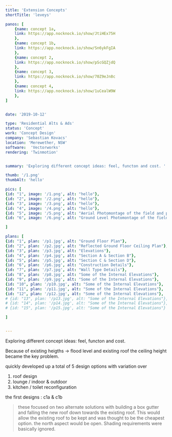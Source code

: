 ```yaml
---
title: 'Extension Concepts'
shortTitle: 'leveys'

panos: [
    {name: concept 1a,
    link: https://app.nocknock.io/show/JtiHEx75H
    },
    {name: concept 1b,
    link: https://app.nocknock.io/show/Sn6ykFgIA
    },
    {name: concept 2,
    link: https://app.nocknock.io/show/pScGQZjdQ
    },
    {name: concept 3,
    link: https://app.nocknock.io/show/70Z9eJn8c
    },
    {name: concept 4,
    link: https://app.nocknock.io/show/1uCealW9W
    },
]


date: '2019-10-12'

type: 'Residential Alts & Ads'
status: 'Concept'
work: 'Concept Design'
company: 'Sebastian Kovacs'
location: 'Merewether, NSW'
software:  'Vectorworks'
rendering: 'Twinmotion'


summary: 'Exploring different concept ideas: feel, functon and cost. '

thumb: '/1.png'
thumbAlt: 'hello'

pics: [
{id: "1", image: '/1.png', alt: "hello"},
{id: "2", image: '/2.png', alt: "hello"},
{id: "3", image: '/3.png', alt: "hello"},
{id: "4", image: '/4.png', alt: "hello"},
{id: "5", image: '/5.png', alt: "Aerial Photomontage of the field and proposed facility building"},
{id: "6", image: '/6.png', alt: "Ground Level Photomontage of the field and proposed facility building"}

]

plans: [
{id: "1", plan: '/p1.jpg', alt: "Ground Floor Plan"},
{id: "2", plan: '/p2.jpg', alt: "Reflected Ground Floor Ceiling Plan"},
{id: "3", plan: '/p3.jpg', alt: "Elevations"},
{id: "4", plan: '/p4.jpg', alt: "Section A & Section B"},
{id: "5", plan: '/p5.jpg', alt: "Section C & Section D"},
{id: "6", plan: '/p6.jpg', alt: "Construction Details"},
{id: "7", plan: '/p7.jpg', alt: "Wall Type Details"},
{id: "8", plan: '/p8.jpg', alt: "Some of the Internal Elevations"},
{id: "9", plan: '/p9.jpg', alt: "Some of the Internal Elevations"},
{id: "10", plan: '/p10.jpg', alt: "Some of the Internal Elevations"},
{id: "11", plan: '/p11.jpg', alt: "Some of the Internal Elevations"},
{id: "12", plan: '/p12.jpg', alt: "Some of the Internal Elevations"},
# {id: "13", plan: '/p13.jpg', alt: "Some of the Internal Elevations"},
# {id: "14", plan: '/p14.jpg', alt: "Some of the Internal Elevations"},
# {id: "15", plan: '/p15.jpg', alt: "Some of the Internal Elevations"}

]


---
```


Exploring different concept ideas: feel, functon and cost.

Because of existing heigths -> flood level and existing roof
the ceiling height became the key problem.

quickly developed up a total of 5 design options with variation over 
1) roof design
2) lounge / indoor & outdoor
3) kitchen / toilet reconfiguration

the first designs : c1a & c1b
> these focused on two alternate solutions with building a box gutter and falling the new roof down towards the existing roof.
This would allow the existing roof to be kept and was thought to be the cheapest option.
the north aspect would be open. Shading requirements were basically ignored.